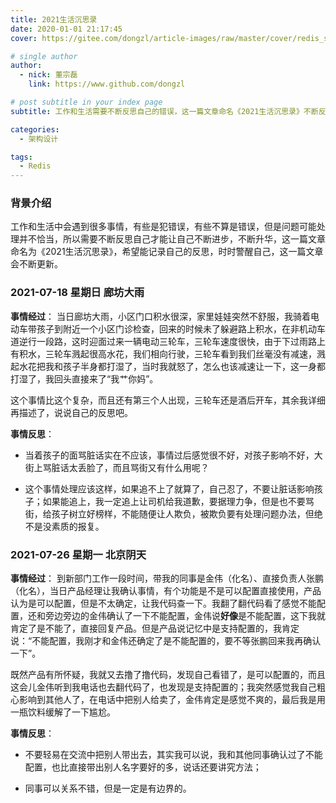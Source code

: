 ```yaml
---
title: 2021生活沉思录
date: 2020-01-01 21:17:45
cover: https://gitee.com/dongzl/article-images/raw/master/cover/redis_study.png

# single author
author:
  - nick: 董宗磊
    link: https://www.github.com/dongzl

# post subtitle in your index page
subtitle: 工作和生活需要不断反思自己的错误，这一篇文章命名《2021生活沉思录》不断反思自己，希望升华自己。

categories: 
  - 架构设计

tags: 
  - Redis
---
```


### 背景介绍

工作和生活中会遇到很多事情，有些是犯错误，有些不算是错误，但是问题可能处理并不恰当，所以需要不断反思自己才能让自己不断进步，不断升华，这一篇文章命名为《2021生活沉思录》，希望能记录自己的反思，时时警醒自己，这一篇文章会不断更新。

### 2021-07-18 星期日 廊坊大雨

**事情经过**：
当日廊坊大雨，小区门口积水很深，家里娃娃突然不舒服，我骑着电动车带孩子到附近一个小区门诊检查，回来的时候未了躲避路上积水，在非机动车道逆行一段路，这时迎面过来一辆电动三轮车，三轮车速度很快，由于下过雨路上有积水，三轮车溅起很高水花，我们相向行驶，三轮车看到我们丝毫没有减速，溅起水花把我和孩子半身都打湿了，当时我就怒了，怎么也该减速让一下，这一身都打湿了，我回头直接来了“我艹你妈”。

这个事情比这个复杂，而且还有第三个人出现，三轮车还是酒后开车，其余我详细再描述了，说说自己的反思吧。

**事情反思**：

- 当着孩子的面骂脏话实在不应该，事情过后感觉很不好，对孩子影响不好，大街上骂脏话太丢脸了，而且骂街又有什么用呢？

- 这个事情处理应该这样，如果追不上了就算了，自己忍了，不要让脏话影响孩子；如果能追上，我一定追上让司机给我道歉，要据理力争，但是也不要骂街，给孩子树立好榜样，不能随便让人欺负，被欺负要有处理问题办法，但绝不是没素质的报复。

### 2021-07-26 星期一 北京阴天

**事情经过**：
到新部门工作一段时间，带我的同事是金伟（化名）、直接负责人张鹏（化名），当日产品经理让我确认事情，有个功能是不是可以配置直接使用，产品认为是可以配置，但是不太确定，让我代码查一下。我翻了翻代码看了感觉不能配置，还和旁边旁边的金伟确认了一下不能配置，金伟说**好像**是不能配置，这下我就肯定了是不能了，直接回复产品。但是产品说记忆中是支持配置的，我肯定说：“不能配置，我刚才和金伟还确定了是不能配置的，要不等张鹏回来我再确认一下”。

既然产品有所怀疑，我就又去撸了撸代码，发现自己看错了，是可以配置的，而且这会儿金伟听到我电话也去翻代码了，也发现是支持配置的；我突然感觉我自己粗心影响到其他人了，在电话中把别人给卖了，金伟肯定是感觉不爽的，最后我是用一瓶饮料缓解了一下尴尬。

**事情反思**：

- 不要轻易在交流中把别人带出去，其实我可以说，我和其他同事确认过了不能配置，也比直接带出别人名字要好的多，说话还要讲究方法；

- 同事可以关系不错，但是一定是有边界的。
